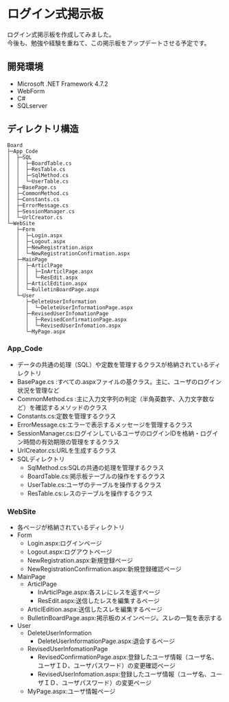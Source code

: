 # ログイン式掲示板
ログイン式掲示板を作成してみました。  
今後も、勉強や経験を重ねて、この掲示板をアップデートさせる予定です。  

## 開発環境 
- Microsoft .NET Framework 4.7.2  
- WebForm  
- C#  
- SQLserver  

## ディレクトリ構造  
```
Board
├─App_Code
│  ├─SQL
│  │  ├─BoardTable.cs
│  │  ├─ResTable.cs
│  │  ├─SqlMethod.cs
│  │  └─UserTable.cs
│  ├─BasePage.cs
│  ├─CommonMethod.cs
│  ├─Constants.cs
│  ├─ErrorMessage.cs
│  ├─SessionManager.cs
│  └─UrlCreator.cs
└─WebSite
   ├─Form
   │  ├─Login.aspx
   │  ├─Logout.aspx
   │  ├─NewRegistration.aspx
   │  └─NewRegistrationConfirmation.aspx
   ├─MainPage
   │  ├─ArticlPage
   │  │  ├─InArticlPage.aspx
   │  │  └─ResEdit.aspx
   │  ├─ArticlEdition.aspx
   │  └─BulletinBoardPage.aspx    
   └─User
      ├─DeleteUserInformation
      │  └─DeleteUserInformationPage.aspx
      ├─RevisedUserInfomationPage
      │  ├─RevisedConfirmationPage.aspx
      │  └─RevisedUserInfomation.aspx
      └─MyPage.aspx
```  
### App_Code  
 - データの共通の処理（SQL）や定数を管理するクラスが格納されているディレクトリ  
 - BasePage.cs        :すべての.aspxファイルの基クラス。主に、ユーザのログイン状況を管理など  
 - CommonMethod.cs    :主に入力文字列の判定（半角英数字、入力文字数など）を確認するメソッドのクラス  
 - Constants.cs:定数を管理するクラス  
 - ErrorMessage.cs:エラーで表示するメッセージを管理するクラス  
 - SessionManager.cs:ログインしているユーザのログインIDを格納・ログイン時間の有効期限の管理をするクラス  
 - UrlCreator.cs:URLを生成するクラス  
 - SQLディレクトリ  
    - SqlMethod.cs:SQLの共通の処理を管理するクラス  
    - BoardTable.cs:掲示板テーブルの操作をするクラス  
    - UserTable.cs:ユーザのテーブルを操作するクラス  
    - ResTable.cs:レスのテーブルを操作するクラス  
  
### WebSite  
  - 各ページが格納されているディレクトリ  
  - Form
    - Login.aspx:ログインページ  
    - Logout.aspx:ログアウトページ  
    - NewRegistration.aspx:新規登録ページ
    - NewRegistrationConfirmation.aspx:新規登録確認ページ  
  - MainPage  
    - ArticlPage  
      - InArticlPage.aspx:各スレにレスを返すページ  
      - ResEdit.aspx:送信したレスを編集するページ  
    - ArticlEdition.aspx:送信したスレを編集するページ
    - BulletinBoardPage.aspx:掲示板のメインページ。スレの一覧を表示する
  - User
    - DeleteUserInformation  
      - DeleteUserInformationPage.aspx:退会するページ   
    - RevisedUserInfomationPage
      -  RevisedConfirmationPage.aspx:登録したユーザ情報（ユーザ名、ユーザＩＤ、ユーザパスワード）の変更確認ページ
      -  RevisedUserInfomation.aspx:登録したユーザ情報（ユーザ名、ユーザＩＤ、ユーザパスワード）の変更ページ  
    -  MyPage.aspx:ユーザ情報ページ  


